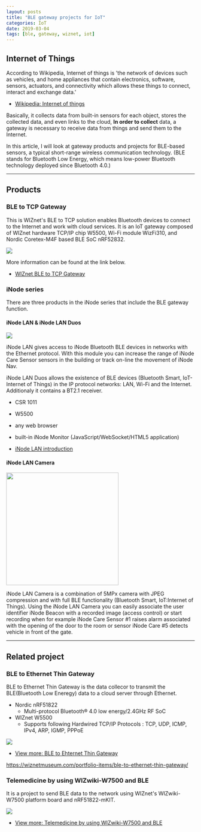 ```yaml
---
layout: posts
title: "BLE gateway projects for IoT"
categories: IoT
date: 2019-03-04
tags: [ble, gateway, wiznet, iot]
---
```


## Internet of Things

According to Wikipedia, Internet of things is 'the network of devices such as vehicles, and home appliances that contain electronics, software, sensors, actuators, and connectivity which allows these things to connect, interact and exchange data.'

- [Wikipedia: Internet of things](https://en.wikipedia.org/wiki/Internet_of_things)

Basically, it collects data from built-in sensors for each object, stores the collected data, and even links to the cloud,
**In order to collect** data, a gateway is necessary to receive data from things and send them to the Internet.

In this article, I will look at gateway products and projects for BLE-based sensors, a typical short-range wireless communication technology. (BLE stands for Bluetooth Low Energy, which means low-power Bluetooth technology deployed since Bluetooth 4.0.)

---

## Products

### BLE to TCP Gateway

This is WIZnet's BLE to TCP solution enables Bluetooth devices to connect to the Internet and work with cloud services.
It is an IoT gateway composed of WIZnet hardware TCP/IP chip W5500, Wi-Fi module WizFi310, and Nordic Coretex-M4F based BLE SoC nRF52832.

<img src="http://wiznetacademy.com/wp/wp-content/uploads/2016/10/ble_tcp_5.jpg">

More information can be found at the link below.

- [WIZnet BLE to TCP Gateway](https://wiznetmuseum.com/portfolio-items/2-ble-to-tcp-gateway/)

### iNode series

There are three products in the iNode series that include the BLE gateway function.

#### iNode LAN & iNode LAN Duos

<img src="https://wiznetmuseum.com/wp/wp-content/uploads/2019/02/iNode_LAN_71_1200.jpg">

iNode LAN gives access to iNode Bluetooth BLE devices in networks with the Ethernet protocol. With this module you can increase the range of iNode Care Sensor sensors in the building or track on-line the movement of iNode Nav.

iNode LAN Duos allows the existence of BLE devices (Bluetooth Smart, IoT-Internet of Things) in the IP protocol networks: LAN, Wi-Fi and the Internet. Additionaly it contains a BT2.1 receiver.

- CSR 1011
- W5500

- any web browser
- built-in iNode Monitor (JavaScript/WebSocket/HTML5 application)

* [iNode LAN introduction](https://wiznetmuseum.com/portfolio-items/inode-lan-bluetooth-gateway/)

#### iNode LAN Camera

<img src="https://inode.pl/images/inode/0-1000/iNode-LAN-Camera_%5B181%5D_1200.jpg" width="300">

iNode LAN Camera is a combination of 5MPx camera with JPEG compression and with full BLE functionality (Bluetooth Smart, IoT:Internet of Things). Using the iNode LAN Camera you can easily associate the user identifier iNode Beacon with a recorded image (access control) or start recording when for example iNode Care Sensor #1 raises alarm associated with the opening of the door to the room or sensor iNode Care #5 detects vehicle in front of the gate.

---

## Related project

### BLE to Ethernet Thin Gateway

BLE to Ethernet Thin Gateway is the data collecor to transmit the BLE(Bluetooth Low Eneregy) data to a cloud server through Ethernet.

- Nordic nRF51822
  - Multi-protocol Bluetooth® 4.0 low energy/2.4GHz RF SoC
- WIZnet W5500
  - Supports following Hardwired TCP/IP Protocols : TCP, UDP, ICMP, IPv4, ARP, IGMP, PPPoE

<img src="https://wiznetmuseum.com/wp/wp-content/uploads/2016/02/ble_gateway-1.jpg">

- [View more: BLE to Ehternet Thin Gateway](https://wiznetmuseum.com/portfolio-items/ble-to-ethernet-thin-gateway/)

https://wiznetmuseum.com/portfolio-items/ble-to-ethernet-thin-gateway/

### Telemedicine by using WIZwiki-W7500 and BLE

It is a project to send BLE data to the network using WIZnet's WIZwiki-W7500 platform board and nRF51822-mKIT.

<img src="https://cdn.instructables.com/FJZ/OEAV/IB8J0RW2/FJZOEAVIB8J0RW2.LARGE.jpg?auto=webp&width=400">

- [View more: Telemedicine by using WIZwiki-W7500 and BLE](https://wiznetmuseum.com/portfolio-items/telemedicine-by-using-wizwiki-w7500-and-ble/)

